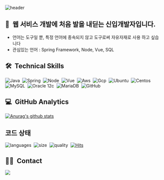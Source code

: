 


![header](https://capsule-render.vercel.app/api?type=waving&color=auto&height=200&section=header&text=도전하는%20개발자&fontSize=90&animation=scaleIn)

  
## 👋 &nbsp;웹 서비스 개발에 처음 발을 내딛는 신입개발자입니다. 

- 언어는 도구일 뿐, 특정 언어에 종속되지 않고 도구로써 자유자재로 사용 하고 싶습니다
- 관심있는 언어 : Spring Framework, Node, Vue, SQL <br/>


## 🛠 &nbsp;Technical Skills
![Java](https://img.shields.io/badge/Java-007396?style=flat&logo=java&logoColor=white)&nbsp;
![Spring](https://img.shields.io/badge/Spring-6DB33F?style=flat&logo=Spring&logoColor=white)&nbsp;
![Node](https://img.shields.io/badge/Node-6DB33F?style=flat&logo=node-dot-js&logoColor=white)&nbsp;
![Vue](https://img.shields.io/badge/Vue-4FC08D?style=flat&logo=vue-dot-js&logoColor=white)&nbsp;
![Aws](https://img.shields.io/badge/AmazonAws-05122A?style=flat&logo=amazonaws&logoColor=white)&nbsp;
![Gcp](https://img.shields.io/badge/GoogleCloud-05122A?style=flat&logo=googlecloud&logoColor=white)&nbsp;
![Ubuntu](https://img.shields.io/badge/Ubuntu-05122A?style=flat&logo=ubuntu&logoColor=white)&nbsp;
![Centos](https://img.shields.io/badge/Centos-05122A?style=flat&logo=centos&logoColor=white)&nbsp;
![MySQL](https://img.shields.io/badge/MySQL-4479A1?style=flat&logo=MySQL&logoColor=white)&nbsp;
![Oracle 12c](https://img.shields.io/badge/Oracle12c-4479A1?style=flat&logo=oracle&logoColor=red)&nbsp;
![MariaDB](https://img.shields.io/badge/MariaDB-003545?style=flat&logo=MariaDB&logoColor=white)&nbsp;
![GitHub](https://img.shields.io/badge/-GitHub-05122A?style=flat&logo=github)&nbsp;
<br/>


## 💻 &nbsp;GitHub Analytics
[![Anurag's github stats](https://github-readme-stats.vercel.app/api?username=snapthecode&hide=stars&show_icons=true&theme=vue)](https://github.com/anuraghazra/github-readme-stats)
<br/>
## 코드 상태
![languages](https://img.shields.io/github/languages/count/snapthecode/luvit)&nbsp;
![size](https://img.shields.io/github/languages/code-size/snapthecode/luvit)&nbsp;
![quality](https://img.shields.io/codefactor/grade/github/snapthecode/server)&nbsp;
[![Hits](https://hits.seeyoufarm.com/api/count/incr/badge.svg?url=https%3A%2F%2Fgithub.com%2Fsnapthecode%2Fsnapthecode&count_bg=%2379C83D&title_bg=%23555555&icon=checkmarx.svg&icon_color=%23B0B0B0&title=&edge_flat=false)](https://hits.seeyoufarm.com)


## 🤝🏻 &nbsp;Contact
<a href="mailto:pdc8972@gmail.com"><img src="https://img.shields.io/badge/Gmail-D14836?style=flat&logo=Gmail&logoColor=white"/></a>



<!--
[![Top Langs](https://github-readme-stats.vercel.app/api/top-langs/?username=sowon-dev&layout=compact&theme=algolia)](https://github.com/anuraghazra/github-readme-stats)
-->
